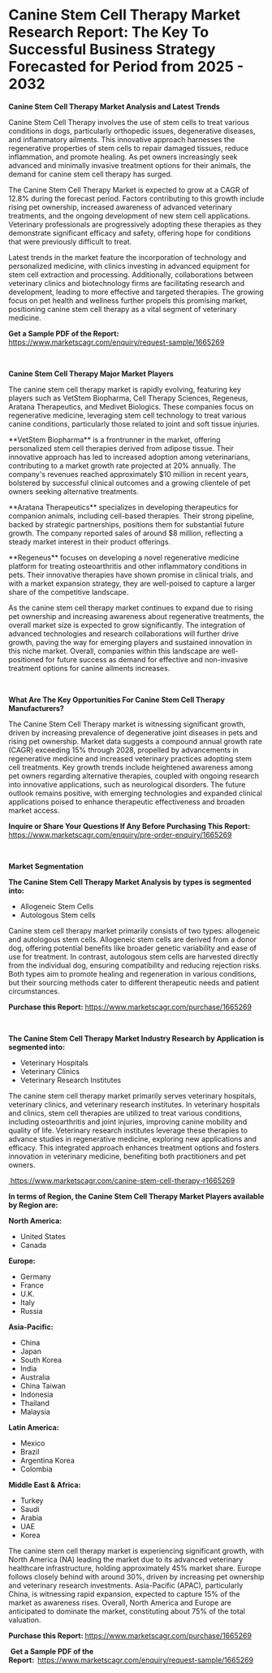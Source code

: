 <p><h1>Canine Stem Cell Therapy Market Research Report: The Key To Successful Business Strategy Forecasted for Period from 2025 - 2032</h1></p><p><strong>Canine Stem Cell Therapy Market Analysis and Latest Trends</strong></p>
<p><p>Canine Stem Cell Therapy involves the use of stem cells to treat various conditions in dogs, particularly orthopedic issues, degenerative diseases, and inflammatory ailments. This innovative approach harnesses the regenerative properties of stem cells to repair damaged tissues, reduce inflammation, and promote healing. As pet owners increasingly seek advanced and minimally invasive treatment options for their animals, the demand for canine stem cell therapy has surged.</p><p>The Canine Stem Cell Therapy Market is expected to grow at a CAGR of 12.8% during the forecast period. Factors contributing to this growth include rising pet ownership, increased awareness of advanced veterinary treatments, and the ongoing development of new stem cell applications. Veterinary professionals are progressively adopting these therapies as they demonstrate significant efficacy and safety, offering hope for conditions that were previously difficult to treat.</p><p>Latest trends in the market feature the incorporation of technology and personalized medicine, with clinics investing in advanced equipment for stem cell extraction and processing. Additionally, collaborations between veterinary clinics and biotechnology firms are facilitating research and development, leading to more effective and targeted therapies. The growing focus on pet health and wellness further propels this promising market, positioning canine stem cell therapy as a vital segment of veterinary medicine.</p></p>
<p><strong>Get a Sample PDF of the Report:&nbsp;</strong> <a href="https://www.marketscagr.com/enquiry/request-sample/1665269?utm_campaign=2485&utm_medium=2&utm_source=Github&utm_content=ia&utm_term=13042025&utm_id=canine-stem-cell-therapy">https://www.marketscagr.com/enquiry/request-sample/1665269</a></p>
<p>&nbsp;</p>
<p><strong>Canine Stem Cell Therapy Major Market Players</strong></p>
<p><p>The canine stem cell therapy market is rapidly evolving, featuring key players such as VetStem Biopharma, Cell Therapy Sciences, Regeneus, Aratana Therapeutics, and Medivet Biologics. These companies focus on regenerative medicine, leveraging stem cell technology to treat various canine conditions, particularly those related to joint and soft tissue injuries.</p><p>**VetStem Biopharma** is a frontrunner in the market, offering personalized stem cell therapies derived from adipose tissue. Their innovative approach has led to increased adoption among veterinarians, contributing to a market growth rate projected at 20% annually. The company's revenues reached approximately $10 million in recent years, bolstered by successful clinical outcomes and a growing clientele of pet owners seeking alternative treatments.</p><p>**Aratana Therapeutics** specializes in developing therapeutics for companion animals, including cell-based therapies. Their strong pipeline, backed by strategic partnerships, positions them for substantial future growth. The company reported sales of around $8 million, reflecting a steady market interest in their product offerings.</p><p>**Regeneus** focuses on developing a novel regenerative medicine platform for treating osteoarthritis and other inflammatory conditions in pets. Their innovative therapies have shown promise in clinical trials, and with a market expansion strategy, they are well-poised to capture a larger share of the competitive landscape.</p><p>As the canine stem cell therapy market continues to expand due to rising pet ownership and increasing awareness about regenerative treatments, the overall market size is expected to grow significantly. The integration of advanced technologies and research collaborations will further drive growth, paving the way for emerging players and sustained innovation in this niche market. Overall, companies within this landscape are well-positioned for future success as demand for effective and non-invasive treatment options for canine ailments increases.</p></p>
<p>&nbsp;</p>
<p><strong>What Are The Key Opportunities For Canine Stem Cell Therapy Manufacturers?</strong></p>
<p><p>The Canine Stem Cell Therapy market is witnessing significant growth, driven by increasing prevalence of degenerative joint diseases in pets and rising pet ownership. Market data suggests a compound annual growth rate (CAGR) exceeding 15% through 2028, propelled by advancements in regenerative medicine and increased veterinary practices adopting stem cell treatments. Key growth trends include heightened awareness among pet owners regarding alternative therapies, coupled with ongoing research into innovative applications, such as neurological disorders. The future outlook remains positive, with emerging technologies and expanded clinical applications poised to enhance therapeutic effectiveness and broaden market access.</p></p>
<p><strong>Inquire or Share Your Questions If Any Before Purchasing This Report:</strong> <a href="https://www.marketscagr.com/enquiry/pre-order-enquiry/1665269?utm_campaign=2485&utm_medium=2&utm_source=Github&utm_content=ia&utm_term=13042025&utm_id=canine-stem-cell-therapy">https://www.marketscagr.com/enquiry/pre-order-enquiry/1665269</a></p>
<p>&nbsp;</p>
<p><strong>Market Segmentation</strong></p>
<p><strong>The Canine Stem Cell Therapy Market Analysis by types is segmented into:</strong></p>
<p><ul><li>Allogeneic Stem Cells</li><li>Autologous Stem cells</li></ul></p>
<p><p>Canine stem cell therapy market primarily consists of two types: allogeneic and autologous stem cells. Allogeneic stem cells are derived from a donor dog, offering potential benefits like broader genetic variability and ease of use for treatment. In contrast, autologous stem cells are harvested directly from the individual dog, ensuring compatibility and reducing rejection risks. Both types aim to promote healing and regeneration in various conditions, but their sourcing methods cater to different therapeutic needs and patient circumstances.</p></p>
<p><strong>Purchase this Report:&nbsp;</strong><a href="https://www.marketscagr.com/purchase/1665269?utm_campaign=2485&utm_medium=2&utm_source=Github&utm_content=ia&utm_term=13042025&utm_id=canine-stem-cell-therapy">https://www.marketscagr.com/purchase/1665269</a></p>
<p>&nbsp;</p>
<p><strong>The Canine Stem Cell Therapy Market Industry Research by Application is segmented into:</strong></p>
<p><ul><li>Veterinary Hospitals</li><li>Veterinary Clinics</li><li>Veterinary Research Institutes</li></ul></p>
<p><p>The canine stem cell therapy market primarily serves veterinary hospitals, veterinary clinics, and veterinary research institutes. In veterinary hospitals and clinics, stem cell therapies are utilized to treat various conditions, including osteoarthritis and joint injuries, improving canine mobility and quality of life. Veterinary research institutes leverage these therapies to advance studies in regenerative medicine, exploring new applications and efficacy. This integrated approach enhances treatment options and fosters innovation in veterinary medicine, benefiting both practitioners and pet owners.</p></p>
<p><a href="https://www.marketscagr.com/canine-stem-cell-therapy-r1665269?utm_campaign=2485&utm_medium=2&utm_source=Github&utm_content=ia&utm_term=13042025&utm_id=canine-stem-cell-therapy">&nbsp;https://www.marketscagr.com/canine-stem-cell-therapy-r1665269</a></p>
<p><strong>In terms of Region, the Canine Stem Cell Therapy Market Players available by Region are:</strong></p>
<p>
    <p> <strong> North America: </strong>
        <ul>
            <li>United States</li>
            <li>Canada</li>
        </ul>
        </p> 
    <p> <strong> Europe: </strong>
        <ul>
            <li>Germany</li>
            <li>France</li>
            <li>U.K.</li>
            <li>Italy</li>
            <li>Russia</li>
        </ul>
        </p> 
    <p> <strong> Asia-Pacific: </strong>
        <ul>
            <li>China</li>
            <li>Japan</li>
            <li>South Korea</li>
            <li>India</li>
            <li>Australia</li>
            <li>China Taiwan</li>
            <li>Indonesia</li>
            <li>Thailand</li>
            <li>Malaysia</li>
        </ul>
        </p> 
    <p> <strong> Latin America: </strong>
        <ul>
            <li>Mexico</li>
            <li>Brazil</li>
            <li>Argentina Korea</li>
            <li>Colombia</li>
        </ul>
        </p> 
    <p> <strong> Middle East & Africa: </strong>
        <ul>
            <li>Turkey</li>
            <li>Saudi</li>
            <li>Arabia</li>
            <li>UAE</li>
            <li>Korea</li>
        </ul>
    </p>
    </p>
<p><p>The canine stem cell therapy market is experiencing significant growth, with North America (NA) leading the market due to its advanced veterinary healthcare infrastructure, holding approximately 45% market share. Europe follows closely behind with around 30%, driven by increasing pet ownership and veterinary research investments. Asia-Pacific (APAC), particularly China, is witnessing rapid expansion, expected to capture 15% of the market as awareness rises. Overall, North America and Europe are anticipated to dominate the market, constituting about 75% of the total valuation.</p></p>
<p><strong>Purchase this Report: </strong><a href="https://www.marketscagr.com/purchase/1665269?utm_campaign=2485&utm_medium=2&utm_source=Github&utm_content=ia&utm_term=13042025&utm_id=canine-stem-cell-therapy">https://www.marketscagr.com/purchase/1665269</a></p>
<p>&nbsp;<strong>Get a Sample PDF of the Report:&nbsp;&nbsp;</strong><a href="https://www.marketscagr.com/enquiry/request-sample/1665269?utm_campaign=2485&utm_medium=2&utm_source=Github&utm_content=ia&utm_term=13042025&utm_id=canine-stem-cell-therapy">https://www.marketscagr.com/enquiry/request-sample/1665269</a></p>
<p><strong></strong></p>
<p><p></p><p></p><p></p></p>